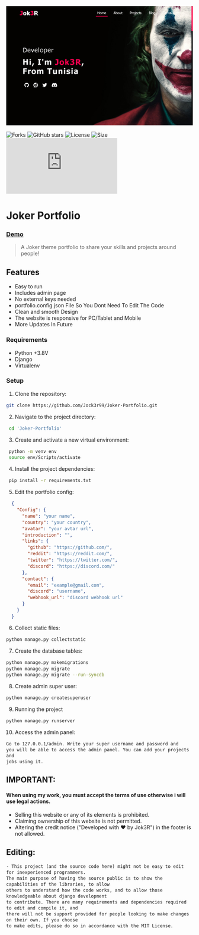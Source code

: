 <img src= "demo.png">

![Forks](https://img.shields.io/github/forks/Jock3r99/Joker-Portfolio)
![GitHub stars](https://img.shields.io/github/stars/Jock3r99/Joker-Portfolio)
![License](https://img.shields.io/github/license/Jock3r99/Joker-Portfolio)
![Size](https://img.shields.io/github/repo-size/Jock3r99/Joker-Portfolio)
![PyPI - Python Version](https://img.shields.io/pypi/pyversions/discord.py)

# Joker Portfolio
### [Demo](https://Jok3r.vercel.app/)
> A Joker theme portfolio to share your skills and projects around people!

## Features
  * Easy to run
  * Includes admin page
  * No external keys needed
  * portfolio.config.json File So You Dont Need To Edit The Code
  * Clean and smooth Design
  * The website is responsive for PC/Tablet and Mobile
  * More Updates In Future
### Requirements
  * Python +3.8V
  * Django
  * Virtualenv
### Setup
 1. Clone the repository:
 ```bash
git clone https://github.com/Jock3r99/Joker-Portfolio.git
 ```
 2. Navigate to the project directory:
```bash
 cd 'Joker-Portfolio'
```
 3. Create and activate a new virtual environment:
```bash
 python -m venv env
 source env/Scripts/activate
```
  4. Install the project dependencies:
 ```bash
  pip install -r requirements.txt
 ```

 5. Edit the portfolio config:
```json
  {
    "Config": {
      "name": "your name",
      "country": "your country",
      "avatar": "your avtar url",
      "introduction": "",
      "links": {
        "github": "https://github.com/",
        "reddit": "https://reddit.com/",
        "twitter": "https://twitter.com/",
        "discord": "https://discord.com/"
      },
      "contact": {
        "email": "example@gmail.com",
        "discord": "username",
        "webhook_url": "discord webhook url"
      }
    }
  }

```
 6. Collect static files:
```bash
python manage.py collectstatic
```
 7. Create the database tables:
```bash
python manage.py makemigrations
python manage.py migrate
python manage.py migrate --run-syncdb
```
 8. Create admin super user:
```bash
python manage.py createsuperuser
```
 9. Running the project
```bash
python manage.py runserver
```
10. Access the admin panel:
```
Go to 127.0.0.1/admin. Write your super username and password and
you will be able to access the admin panel. You can add your projects and
jobs using it.
```


## IMPORTANT:
#### When using my work, you must accept the terms of use otherwise i will use legal actions.
- Selling this website or any of its elements is prohibited.
- Claiming ownership of this website is not permitted.
- Altering the credit notice ("Developed with ❤️ by Jok3R") in the footer is not allowed.

## Editing:
```
- This project (and the source code here) might not be easy to edit for inexperienced programmers.
The main purpose of having the source public is to show the capabilities of the libraries, to allow
others to understand how the code works, and to allow those knowledgeable about django development
to contribute. There are many requirements and dependencies required to edit and compile it, and
there will not be support provided for people looking to make changes on their own. If you choose
to make edits, please do so in accordance with the MIT License.
```
